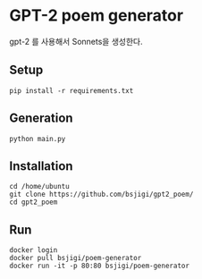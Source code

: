 # GPT-2 poem generator
gpt-2 를 사용해서 Sonnets을 생성한다.
## Setup
```shell
pip install -r requirements.txt
```
## Generation

```
python main.py
```
## Installation
```
cd /home/ubuntu
git clone https://github.com/bsjigi/gpt2_poem/
cd gpt2_poem
```

## Run
```
docker login
docker pull bsjigi/poem-generator
docker run -it -p 80:80 bsjigi/poem-generator  
```

